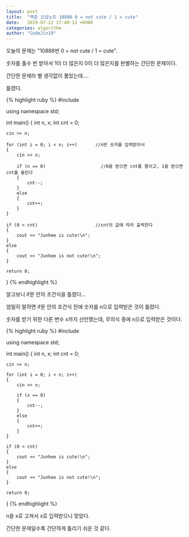 ```yaml
---
layout: post
title:  "백준 오답노트 10886 0 = not cute / 1 = cute"
date:   2019-07-22 17:40:13 +0900
categories: algorithm
author: "CodeJin19"
---
```

오늘의 문제는 "10886번 0 = not cute / 1 = cute".

숫자를 홀수 번 받아서 1이 더 많은지 0이 더 많은지를 판별하는 간단한 문제이다.

간단한 문제라 별 생각없이 풀었는데....

틀렸다.

{% highlight ruby %}
#include <iostream>

using namespace std;

int main()
{
	int n, x;
	int cnt = 0;

	cin >> n;

	for (int i = 0; i < n; i++)       //n번 숫자를 입력받아서
	{
		cin >> n;

		if (n == 0)                     //0을 받으면 cnt를 줄이고, 1을 받으면 cnt를 올린다
		{
			cnt--;
		}
		else
		{
			cnt++;
		}
	}

	if (0 < cnt)                      //cnt의 값에 따라 출력한다
	{
		cout << "Junhee is cute!\n";
	}
	else
	{
		cout << "Junhee is not cute!\n";
	}

	return 0;
}
{% endhighlight %}

알고보니 if문 안의 조건식을 틀렸다...

엄밀히 말하면 if문 안의 조건식 전에 숫자를 n으로 입력받은 것이 틀렸다.

숫자를 받기 위한 다른 변수 x까지 선언했는데, 무의식 중에 n으로 입력받은 것이다.

{% highlight ruby %}
#include <iostream>

using namespace std;

int main()
{
	int n, x;
	int cnt = 0;

	cin >> n;

	for (int i = 0; i < n; i++)
	{
		cin >> x;

		if (x == 0)
		{
			cnt--;
		}
		else
		{
			cnt++;
		}
	}

	if (0 < cnt)
	{
		cout << "Junhee is cute!\n";
	}
	else
	{
		cout << "Junhee is not cute!\n";
	}

	return 0;
}
{% endhighlight %}

n을 x로 고쳐서 x로 입력받으니 맞았다.

간단한 문제일수록 간단하게 틀리기 쉬운 것 같다.
